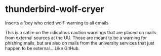 # thunderbird-wolf-cryer

Inserts a 'boy who cried wolf' warning to all emails. 

This is a satire on the ridiculous caution warnings that are placed on mails from external sources at the UU.
Those are meant to be a warning for phishing mails, but are also on mails from the university services that just
happen to be external... Like GitHub.